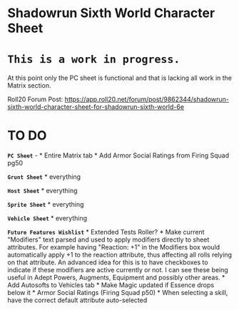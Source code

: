 Shadowrun Sixth World Character Sheet
=

**`This is a work in progress.`**
=

At this point only the PC sheet is functional and that is lacking all work in the Matrix section.


Roll20 Forum Post: https://app.roll20.net/forum/post/9862344/shadowrun-sixth-world-character-sheet-for-shadowrun-sixth-world-6e


TO DO
=
**`PC Sheet`** - 
	* Entire Matrix tab
	* Add Armor Social Ratings from Firing Squad pg50

**`Grunt Sheet`**
	* everything

**`Host Sheet`**
	* everything

**`Sprite Sheet`**
	* everything

**`Vehicle Sheet`**
	* everything


**`Future Features Wishlist`**
	* Extended Tests Roller?
	* Make current "Modifiers" text parsed and used to apply modifiers directly to sheet attributes.  For example having "Reaction: +1" in the Modifiers box would automatically apply +1 to the reaction attribute, thus affecting all rolls relying on that attribute.  An advanced idea for this is to have checkboxes to indicate if these modifiers are active currently or not.  I can see these being useful in Adept Powers, Augments, Equipment and possibly other areas.
	* Add Autosofts to Vehicles tab
	* Make Magic updated if Essence drops below it
	* Armor Social Ratings (Firing Squad p50)
	* When selecting a skill, have the correct default attribute auto-selected


